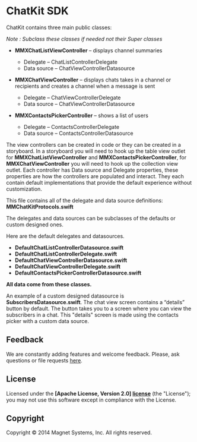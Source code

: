 # ChatKit SDK

ChatKit contains three main public classes:

 *Note : Subclass these classes if needed not their Super classes*

* **MMXChatListViewController** – displays channel summaries
    * Delegate – ChatListControllerDelegate
    * Data source – ChatViewControllerDatasource


* **MMXChatViewController** – displays chats takes in a channel or recipients and creates a channel when a message is sent
    * Delegate – ChatViewControllerDelegate
    * Data source – ChatViewControllerDatasource

* **MMXContactsPickerController** – shows a list of users
    * Delegate – ContactsControllerDelegate
    * Data source – ContactsControllerDatasource


The view controllers can be created in code or they can be created in a storyboard. In a storyboard you will need to hook up the table view outlet for **MMXChatListViewController** and **MMXContactsPickerController**, for **MMXChatViewController** you will need to hook up the collection view outlet.
Each controller has Data source and Delegate properties, these properties are how the controllers are populated and interact. They each contain default implementations that provide the default experience without customization. 

This file contains all of the delegate and data source definitions: **MMChatKitProtocols.swift**

The delegates and data sources can be subclasses of the defaults or custom designed ones.

Here are the default delegates and datasources.

* **DefaultChatListControllerDatasource.swift**
* **DefaultChatListControllerDelegate.swift**
* **DefaultChatViewControllerDatasource.swift**
* **DefaultChatViewControllerDelegate.swift**
* **DefaultContactsPickerControllerDatasource.swift**


**All data come from these classes.**

An example of a custom designed datasource is **SubscribersDatasource.swift**.
The chat view screen contains a “details” button by default. The button takes you to 
a screen where you can view the subscribers in a chat. This "details" screen is made using the contacts picker with a custom data source.  

## Feedback

We are constantly adding features and welcome feedback. 
Please, ask questions or file requests [here](https://github.com/magnetsystems/message-samples-ios/issues).

## License

Licensed under the **[Apache License, Version 2.0] [license]** (the "License");
you may not use this software except in compliance with the License.

## Copyright

Copyright © 2014 Magnet Systems, Inc. All rights reserved.

[website]: http://www.magnet.com/
[techdoc]: https://www.magnet.com/documentation-home/
[license]: http://www.apache.org/licenses/LICENSE-2.0

